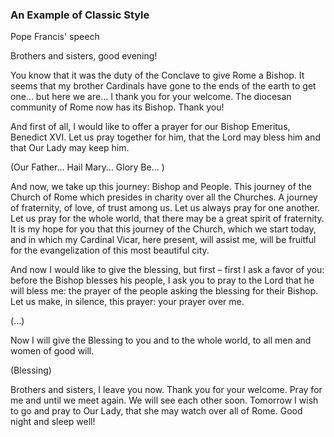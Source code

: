 ### An Example of Classic Style

Pope Francis' speech

Brothers and sisters, good evening!

You know that it was the duty of the Conclave to give Rome a Bishop. It seems that my brother Cardinals have gone to the ends of the earth to get one... but here we are... I thank you for your welcome. The diocesan community of Rome now has its Bishop. Thank you! 

And first of all, I would like to offer a prayer for our Bishop Emeritus, Benedict XVI. Let us pray together for him, that the Lord may bless him and that Our Lady may keep him.

(Our Father... Hail Mary... Glory Be... )

And now, we take up this journey: Bishop and People. This journey of the Church of Rome which presides in charity over all the Churches. A journey of fraternity, of love, of trust among us. Let us always pray for one another. Let us pray for the whole world, that there may be a great spirit of fraternity. It is my hope for you that this journey of the Church, which we start today, and in which my Cardinal Vicar, here present, will assist me, will be fruitful for the evangelization of this most beautiful city.

And now I would like to give the blessing, but first – first I ask a favor of you: before the Bishop blesses his people, I ask you to pray to the Lord that he will bless me: the prayer of the people asking the blessing for their Bishop. Let us make, in silence, this prayer: your prayer over me.

(...)

Now I will give the Blessing to you and to the whole world, to all men and women of good will.

 (Blessing)
 
Brothers and sisters, I leave you now. Thank you for your welcome. Pray for me and until we meet again. We will see each other soon. Tomorrow I wish to go and pray to Our Lady, that she may watch over all of Rome. Good night and sleep well!
